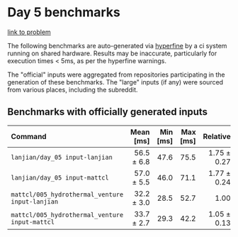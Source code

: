 # Day 5 benchmarks

[link to problem](http://adventofcode.com/2021/day/5)

The following benchmarks are auto-generated via [hyperfine](https://github.com/sharkdp/hyperfine) by a ci system running on shared hardware. Results may be inaccurate, particularly for execution times < 5ms, as per the hyperfine warnings.

The "official" inputs were aggregated from repositories participating in the generation of these benchmarks. The "large" inputs (if any) were sourced from various places, including the subreddit.

## Benchmarks with officially generated inputs
| Command | Mean [ms] | Min [ms] | Max [ms] | Relative |
|:---|---:|---:|---:|---:|
| `lanjian/day_05 input-lanjian` | 56.5 ± 6.8 | 47.6 | 75.5 | 1.75 ± 0.27 |
| `lanjian/day_05 input-mattcl` | 57.0 ± 5.5 | 46.0 | 71.1 | 1.77 ± 0.24 |
| `mattcl/005_hydrothermal_venture input-lanjian` | 32.2 ± 3.0 | 28.5 | 52.7 | 1.00 |
| `mattcl/005_hydrothermal_venture input-mattcl` | 33.7 ± 2.7 | 29.3 | 42.2 | 1.05 ± 0.13 |
